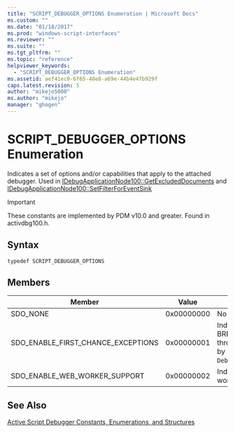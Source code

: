 ```yaml
---
title: "SCRIPT_DEBUGGER_OPTIONS Enumeration | Microsoft Docs"
ms.custom: ""
ms.date: "01/18/2017"
ms.prod: "windows-script-interfaces"
ms.reviewer: ""
ms.suite: ""
ms.tgt_pltfrm: ""
ms.topic: "reference"
helpviewer_keywords: 
  - "SCRIPT_DEBUGGER_OPTIONS Enumeration"
ms.assetid: aef41ec0-6f65-48e8-a69e-44b4e4fb929f
caps.latest.revision: 5
author: "mikejo5000"
ms.author: "mikejo"
manager: "ghogen"
---
```

# SCRIPT_DEBUGGER_OPTIONS Enumeration
Indicates a set of options and/or capabilities that apply to the attached debugger. Used in [IDebugApplicationNode100::GetExcludedDocuments](../../winscript/reference/idebugapplicationnode100-getexcludeddocuments.md) and [IDebugApplicationNode100::SetFilterForEventSink](../../winscript/reference/idebugapplicationnode100-setfilterforeventsink.md)  
  
> [!IMPORTANT]
>  These constants are implemented by PDM v10.0 and greater. Found in activdbg100.h.  
  
## Syntax  
  
```  
typedef SCRIPT_DEBUGGER_OPTIONS  
```  
  
## Members  
  
|Member|Value|Description|  
|------------|-----------|-----------------|  
|SDO_NONE|0x00000000|No options are set.|  
|SDO_ENABLE_FIRST_CHANCE_EXCEPTIONS|0x00000001|Indicates that the script runtime should raise BREAKREASON_ERROR events when an exception is thrown. This option may be set by the debugger, or set by user-code via `Debug.enableFirstChanceExceptions(<true&#124;false>)`.|  
|SDO_ENABLE_WEB_WORKER_SUPPORT|0x00000002|Indicates that the attached debugger supports web workers.|  
  
## See Also  
 [Active Script Debugger Constants, Enumerations, and Structures](../../winscript/reference/active-script-debugger-constants-enumerations-and-structures.md)
